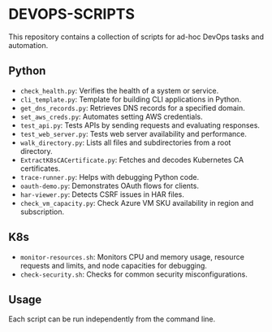 # DEVOPS-SCRIPTS

This repository contains a collection of scripts for ad-hoc DevOps tasks and automation.

## Python

- `check_health.py`: Verifies the health of a system or service.
- `cli_template.py`: Template for building CLI applications in Python.
- `get_dns_records.py`: Retrieves DNS records for a specified domain.
- `set_aws_creds.py`: Automates setting AWS credentials.
- `test_api.py`: Tests APIs by sending requests and evaluating responses.
- `test_web_server.py`: Tests web server availability and performance.
- `walk_directory.py`: Lists all files and subdirectories from a root directory.
- `ExtractK8sCACertificate.py`: Fetches and decodes Kubernetes CA certificates.
- `trace-runner.py`: Helps with debugging Python code.
- `oauth-demo.py`: Demonstrates OAuth flows for clients.
- `har-viewer.py`: Detects CSRF issues in HAR files.
- `check_vm_capacity.py`: Check Azure VM SKU availability in region and subscription.

## K8s

- `monitor-resources.sh`: Monitors CPU and memory usage, resource requests and limits, and node capacities for debugging.
- `check-security.sh`: Checks for common security misconfigurations.

## Usage

Each script can be run independently from the command line.
